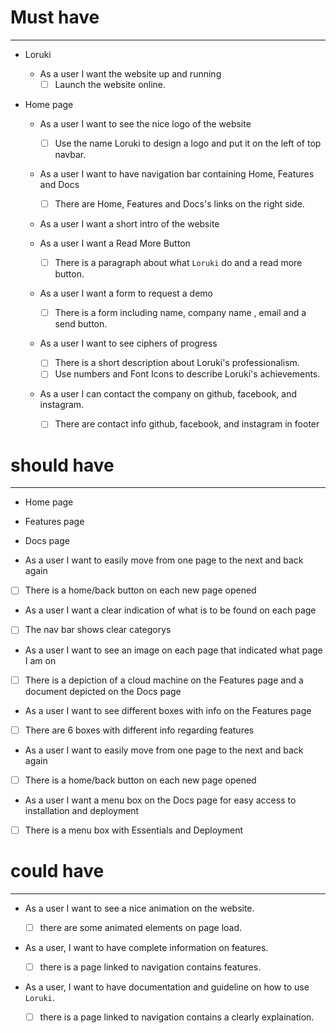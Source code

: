 <!-- Alina: backlog start-->

# Must have

---

- Loruki
  - As a user I want the website up and running
    - [ ] Launch the website online.
- Home page

  - As a user I want to see the nice logo of the website

    - [ ] Use the name Loruki to design a logo and put it on the left of top
          navbar.

  - As a user I want to have navigation bar containing Home, Features and Docs

    - [ ] There are Home, Features and Docs's links on the right side.

  - As a user I want a short intro of the website
  - As a user I want a Read More Button

    - [ ] There is a paragraph about what `Loruki` do and a read more button.

  - As a user I want a form to request a demo

    - [ ] There is a form including name, company name , email and a send
          button.

  - As a user I want to see ciphers of progress

    - [ ] There is a short description about Loruki's professionalism.
    - [ ] Use numbers and Font Icons to describe Loruki's achievements.

  - As a user I can contact the company on github, facebook, and instagram.
    - [ ] There are contact info github, facebook, and instagram in footer

# should have

---

<!-- Sanne: backlog start-->

- Home page
- Features page
- Docs page

- As a user I want to easily move from one page to the next and back again
- [ ] There is a home/back button on each new page opened

- As a user I want a clear indication of what is to be found on each page
- [ ] The nav bar shows clear categorys

- As a user I want to see an image on each page that indicated what page I am on
- [ ] There is a depiction of a cloud machine on the Features page and a
      document depicted on the Docs page

- As a user I want to see different boxes with info on the Features page
- [ ] There are 6 boxes with different info regarding features

- As a user I want to easily move from one page to the next and back again
- [ ] There is a home/back button on each new page opened

- As a user I want a menu box on the Docs page for easy access to installation
  and deployment
- [ ] There is a menu box with Essentials and Deployment

<!-- Sanne: backlog end-->

# could have

<!-- 123 -->

---

- As a user I want to see a nice animation on the website.
  - [ ] there are some animated elements on page load.
- As a user, I want to have complete information on features.
  - [ ] there is a page linked to navigation contains features.
- As a user, I want to have documentation and guideline on how to use `Loruki`.

  - [ ] there is a page linked to navigation contains a clearly explaination.

   <!-- Alina: backlog end-->
